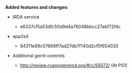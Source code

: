 **Added features and changes:**

* IRDA service
    - e6337cf5a53dfc50d9d4a76048bbcc27abf72f4c

* app2sd
    - 84311e99c07669ff7ad27db7f140d2cf5f654033

* Additional gerrit commits
    - http://review.cyanogenmod.org/#/c/55072/ (At PS1)
